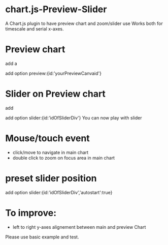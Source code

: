 # chart.js-Preview-Slider
A Chart.js plugin to have preview chart and zoom/slider use
Works both for timescale and serial x-axes.

# Preview chart
add a 
  <p><div>
		<canvas id="canvasPreview"></canvas>
	</div></p>
add option preview:{id:'yourPreviewCanvaid'}

# Slider on Preview chart
add
  </div> 
		<div id="slider">
	</div>
add option slider:{id:'idOfSliderDiv'}
You can now play with slider

# Mouse/touch event 
- click/move to navigate in main chart 
- double click to zoom on focus area in main chart 

# preset slider position
add option slider:{id:'idOfSliderDiv','autostart':true}

# To improve:
- left to right y-axes alignement between main and preview Chart

Please use basic example and test.

